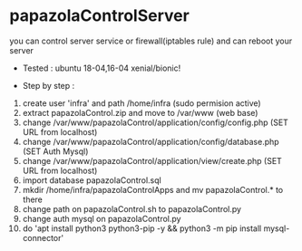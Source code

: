 # papazolaControlServer
you can control server service or firewall(iptables rule) and can reboot your server

- Tested : ubuntu 18-04,16-04 xenial/bionic!

- Step by step :
1. create user 'infra' and path /home/infra (sudo permision active)
2. extract papazolaControl.zip and move to /var/www (web base)
3. change /var/www/papazolaControl/application/config/config.php (SET URL from localhost)
4. change /var/www/papazolaControl/application/config/database.php (SET Auth Mysql)
5. change /var/www/papazolaControl/application/view/create.php (SET URL from localhost)
6. import database papazolaControl.sql
7. mkdir /home/infra/papazolaControlApps and mv papazolaControl.* to there
8. change path on papazolaControl.sh to papazolaControl.py
9. change auth mysql on papazolaControl.py
10. do 'apt install python3 python3-pip -y && python3 -m pip install mysql-connector'
